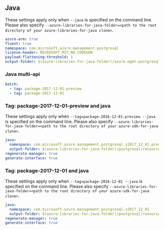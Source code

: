 ## Java

These settings apply only when `--java` is specified on the command line.
Please also specify `--azure-libraries-for-java-folder=<path to the root directory of your azure-libraries-for-java clone>`.

``` yaml $(java)
azure-arm: true
fluent: true
namespace: com.microsoft.azure.management.postgresql
license-header: MICROSOFT_MIT_NO_CODEGEN
payload-flattening-threshold: 1
output-folder: $(azure-libraries-for-java-folder)/azure-mgmt-postgresql
```

### Java multi-api

``` yaml $(java) && $(multiapi)
batch:
  - tag: package-2017-12-01-preview
  - tag: package-2017-12-01
```

### Tag: package-2017-12-01-preview and java

These settings apply only when `--tag=package-2016-12-01-preview --java` is specified on the command line.
Please also specify `--azure-libraries-for-java-folder=<path to the root directory of your azure-sdk-for-java clone>`.

``` yaml $(tag) == 'package-2017-12-01-preview' && $(java) && $(multiapi)
java:
  namespace: com.microsoft.azure.management.postgresql.v2017_12_01_preview
  output-folder: $(azure-libraries-for-java-folder)/postgresql/resource-manager/v2017_12_01_preview
regenerate-manager: true
generate-interface: true
```

### Tag: package-2017-12-01 and java

These settings apply only when `--tag=package-2016-12-01 --java` is specified on the command line.
Please also specify `--azure-libraries-for-java-folder=<path to the root directory of your azure-sdk-for-java clone>`.

``` yaml $(tag) == 'package-2017-12-01' && $(java) && $(multiapi)
java:
  namespace: com.microsoft.azure.management.postgresql.v2017_12_01
  output-folder: $(azure-libraries-for-java-folder)/postgresql/resource-manager/v2017_12_01
regenerate-manager: true
generate-interface: true
```
